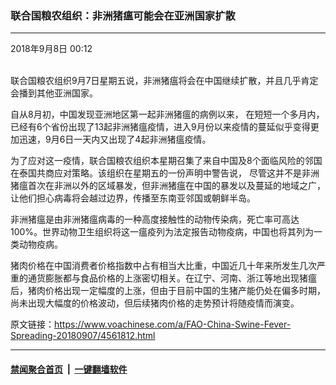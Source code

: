### 联合国粮农组织：非洲猪瘟可能会在亚洲国家扩散 
------------------------

<div class="published">
 <span class="date" title="中国时间">
  <time datetime="2018-09-08T00:12:14+08:00">
   2018年9月8日 00:12
  </time>
 </span>
</div>
<br/>
<div class="wsw">
 <p>
  联合国粮农组织9月7日星期五说，非洲猪瘟将会在中国继续扩散，并且几乎肯定会播到其他亚洲国家。
 </p>
 <p>
  自从8月初，中国发现亚洲地区第一起非洲猪瘟的病例以来， 在短短一个多月内，已经有6个省份出现了13起非洲猪瘟疫情，进入9月份以来疫情的蔓延似乎变得更加迅速，9月6日一天内又出现了4起非洲猪瘟疫情。
 </p>
 <p>
  为了应对这一疫情，联合国粮农组织本星期召集了来自中国及8个面临风险的邻国在泰国共商应对策略。该组织在星期五的一份声明中警告说， 尽管这并不是非洲猪瘟首次在非洲以外的区域暴发，但非洲猪瘟在中国的暴发以及蔓延的地域之广，让他们担心病毒将会越过边界，传播至东南亚邻国或朝鲜半岛。
 </p>
 <p>
  非洲猪瘟是由非洲猪瘟病毒的一种高度接触性的动物传染病，死亡率可高达100%。世界动物卫生组织将这一瘟疫列为法定报告动物疫病，中国也将其列为一类动物疫病。
 </p>
 <p>
  猪肉价格在中国消费者价格指数中占有相当大比重，中国近几十年来所发生几次严重的通货膨胀都与食品价格的上涨密切相关。在辽宁、河南、浙江等地出现猪瘟后，猪肉价格出现一定幅度的上涨，但由于目前中国的生猪产能仍处在偏多时期，尚未出现大幅度的价格波动，但后续猪肉价格的走势预计将随疫情而演变。
 </p>
 <p>
 </p>
</div>

原文链接：https://www.voachinese.com/a/FAO-China-Swine-Fever-Spreading-20180907/4561812.html


------------------------
#### [禁闻聚合首页](https://github.com/gfw-breaker/banned-news/blob/master/README.md) &nbsp;|&nbsp;  [一键翻墙软件](https://github.com/gfw-breaker/nogfw/blob/master/README.md)